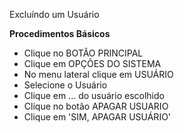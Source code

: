 Excluíndo um Usuário

<b>Procedimentos Básicos</b>

* Clique no BOTÃO PRINCIPAL
* Clique em OPÇÕES DO SISTEMA
* No menu lateral clique em USUÁRIO
* Selecione o Usuário
* Clique em ... do usuário escolhido
* Clique no botão APAGAR USUARIO
* Clique em 'SIM, APAGAR USUÁRIO'